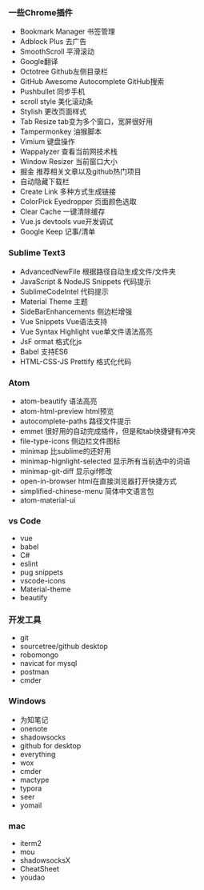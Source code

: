 ### 一些Chrome插件

+ Bookmark Manager 书签管理
+ Adblock Plus 去广告
+ SmoothScroll 平滑滚动
+ Google翻译
+ Octotree Github左侧目录栏
+ GitHub Awesome Autocomplete GitHub搜索
+ Pushbullet 同步手机
+ scroll style 美化滚动条
+ Stylish 更改页面样式
+ Tab Resize tab变为多个窗口，宽屏很好用
+ Tampermonkey 油猴脚本 
+ Vimium 键盘操作
+ Wappalyzer 查看当前网技术栈
+ Window Resizer 当前窗口大小
+ 掘金 推荐相关文章以及github热门项目
+ 自动隐藏下载栏
+ Create Link 多种方式生成链接
+ ColorPick Eyedropper 页面颜色选取
+ Clear Cache 一键清除缓存
+ Vue.js devtools vue开发调试
+ Google Keep 记事/清单

### Sublime Text3 

+ AdvancedNewFile 根据路径自动生成文件/文件夹
+ JavaScript & NodeJS Snippets 代码提示
+ SublimeCodeIntel 代码提示
+ Material Theme 主题
+ SideBarEnhancements 侧边栏增强
+ Vue Snippets Vue语法支持
+ Vue Syntax Highlight vue单文件语法高亮
+ JsF ormat 格式化js
+ Babel 支持ES6
+ HTML-CSS-JS Prettify 格式化代码

### Atom

+ atom-beautify 语法高亮
+ atom-html-preview html预览
+ autocomplete-paths 路径文件提示
+ emmet 很好用的自动完成插件，但是和tab快捷键有冲突
+ file-type-icons 侧边栏文件图标
+ minimap 比sublime的还好用
+ minimap-hignlight-selected 显示所有当前选中的词语
+ minimap-git-diff 显示gif修改
+ open-in-browser html在直接浏览器打开快捷方式
+ simplified-chinese-menu 简体中文语言包
+ atom-material-ui

### vs Code

+ vue
+ babel
+ C#
+ eslint
+ pug snippets
+ vscode-icons
+ Material-theme
+ beautify

### 开发工具
+ git
+ sourcetree/github desktop
+ robomongo
+ navicat for mysql
+ postman
+ cmder

### Windows

+ 为知笔记
+ onenote
+ shadowsocks
+ github for desktop
+ everything
+ wox
+ cmder
+ mactype
+ typora
+ seer
+ yomail


### mac

+ iterm2
+ mou
+ shadowsocksX
+ CheatSheet
+ youdao


